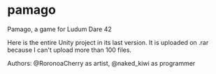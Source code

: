 # pamago
Pamago, a game for Ludum Dare 42

Here is the entire Unity project in its last version. It is uploaded on .rar because I can't upload more than 100 files.

Authors: @RoronoaCherry as artist, @naked_kiwi as programmer

